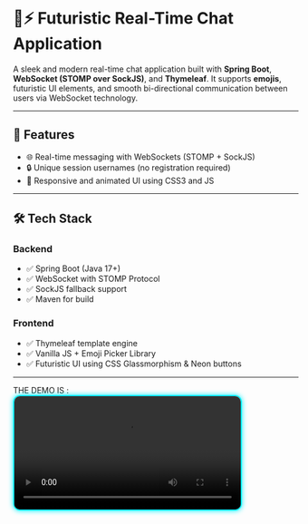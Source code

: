 # 💬⚡ Futuristic Real-Time Chat Application

A sleek and modern real-time chat application built with **Spring Boot**, **WebSocket (STOMP over SockJS)**, and **Thymeleaf**. It supports **emojis**, futuristic UI elements, and smooth bi-directional communication between users via WebSocket technology.

---

## 🚀 Features

- 🌐 Real-time messaging with WebSockets (STOMP + SockJS)
- 🔒 Unique session usernames (no registration required)
- 🌈 Responsive and animated UI using CSS3 and JS

---

## 🛠️ Tech Stack

### Backend
- ✅ Spring Boot (Java 17+)
- ✅ WebSocket with STOMP Protocol
- ✅ SockJS fallback support
- ✅ Maven for build

### Frontend
- ✅ Thymeleaf template engine
- ✅ Vanilla JS + Emoji Picker Library
- ✅ Futuristic UI using CSS Glassmorphism & Neon buttons

---
THE DEMO IS : 
<video width="400" controls style="border: 2px solid #00f0ff; border-radius: 12px; box-shadow: 0 0 10px #00f0ff;">
  <source src="https://github.com/user-attachments/assets/1a27a030-f460-458f-be02-9151fca401ee" type="video/mp4">
  Your browser does not support the video tag.
</video>
